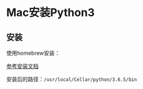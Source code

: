 # Mac安装Python3

## 安装

使用homebrew安装：

[参考安装文档](https://www.cnblogs.com/xu360/p/9000795.html)

安装后的路径：`/usr/local/Cellar/python/3.6.5/bin`
